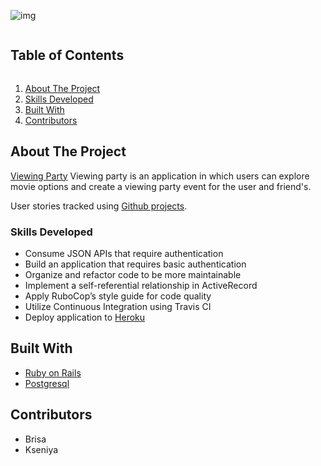 ![img](https://i.ibb.co/dDbhs7M/World-cup-decorations-t.jpg)


<!-- TABLE OF CONTENTS -->
<summary><h2 style="display: inline-block">Table of Contents</h2></summary>
<ol>
  <li><a href="#about-the-project">About The Project</a>
  <li><a href="#built-with">Skills Developed</a>
  <li><a href="#built-with">Built With</a>
  <li><a href="#contact">Contributors</a></li>
</ol>



<!-- ABOUT THE PROJECT -->
## About The Project

[Viewing Party](https://intense-harbor-71203.herokuapp.com/) Viewing party is an application in which users can explore movie options and create a viewing party event for the user and friend's.

User stories tracked using [Github projects](https://github.com/turingschool-examples/viewing_party).

<!-- SKILLS DEVELOPED -->
### Skills Developed
* Consume JSON APIs that require authentication
* Build an application that requires basic authentication
* Organize and refactor code to be more maintainable
* Implement a self-referential relationship in ActiveRecord
* Apply RuboCop’s style guide for code quality
* Utilize Continuous Integration using Travis CI
* Deploy application to [Heroku](https://intense-harbor-71203.herokuapp.com//)


<!-- BUILT WITH -->
## Built With

* [Ruby on Rails](https://rubyonrails.org/)
* [Postgresql](https://www.postgresql.org/)


<!-- CONTRIBUTORS -->
## Contributors

* Brisa
* Kseniya
